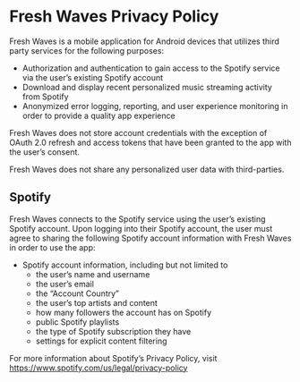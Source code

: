 # Fresh Waves Privacy Policy

Fresh Waves is a mobile application for Android devices that utilizes third party services for the
following purposes:

- Authorization and authentication to gain access to the Spotify service via the user’s existing
  Spotify account
- Download and display recent personalized music streaming activity from Spotify
- Anonymized error logging, reporting, and user experience monitoring in order to provide a quality
  app experience

Fresh Waves does not store account credentials with the exception of OAuth 2.0 refresh and access
tokens that have been granted to the app with the user’s consent.

Fresh Waves does not share any personalized user data with third-parties.

## Spotify

Fresh Waves connects to the Spotify service using the user’s existing Spotify account. Upon logging
into their Spotify account, the user must agree to sharing the following Spotify account information
with Fresh Waves in order to use the app:

- Spotify account information, including but not limited to
    - the user’s name and username
    - the user’s email
    - the “Account Country”
    - the user’s top artists and content
    - how many followers the account has on Spotify
    - public Spotify playlists
    - the type of Spotify subscription they have
    - settings for explicit content filtering

For more information about Spotify’s Privacy Policy,
visit https://www.spotify.com/us/legal/privacy-policy